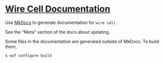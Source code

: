 # [Wire Cell Documentation](http://bnlif.github.io/wire-cell-docs/)

Use [MkDocs](http://www.mkdocs.org/) to generate documentation for ``wire cell``.

See the "Meta" section of the docs about updating.

Some files in the documentation are generated outside of MkDocs.  To
build them,

```shell
$ waf configure build
```
